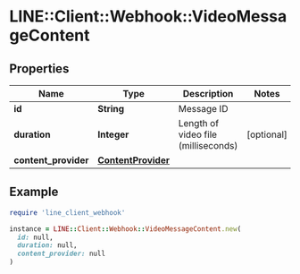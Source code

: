 # LINE::Client::Webhook::VideoMessageContent

## Properties

| Name | Type | Description | Notes |
| ---- | ---- | ----------- | ----- |
| **id** | **String** | Message ID |  |
| **duration** | **Integer** | Length of video file (milliseconds) | [optional] |
| **content_provider** | [**ContentProvider**](ContentProvider.md) |  |  |

## Example

```ruby
require 'line_client_webhook'

instance = LINE::Client::Webhook::VideoMessageContent.new(
  id: null,
  duration: null,
  content_provider: null
)
```

